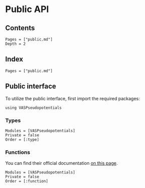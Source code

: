 # Public API

## Contents

```@contents
Pages = ["public.md"]
Depth = 2
```

## Index

```@index
Pages = ["public.md"]
```

## Public interface

To utilize the public interface, first import the required packages:

```@repl
using VASPseudopotentials
```

### Types

```@autodocs
Modules = [VASPseudopotentials]
Private = false
Order = [:type]
```

### Functions

You can find their official documentation [on this page](https://www.vasp.at/wiki/index.php/Available_pseudopotentials).

```@autodocs
Modules = [VASPseudopotentials]
Private = false
Order = [:function]
```
